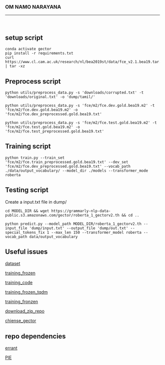 ### OM NAMO NARAYANA

<hr/>
<br/>

## setup script

```
conda activate gector
pip install -r requirements.txt
curl https://www.cl.cam.ac.uk/research/nl/bea2019st/data/fce_v2.1.bea19.tar.gz | tar -xz
```

## Preprocess script

```
python utils/preprocess_data.py -s 'downloads/corrupted.txt' -t 'downloads/original.txt' -o 'dump/tamil/'

python utils/preprocess_data.py -s 'fce/m2/fce.dev.gold.bea19.m2' -t 'fce/m2/fce.dev.gold.bea19.m2' -o 'fce/m2/fce.dev_preprocessed.gold.bea19.txt'

python utils/preprocess_data.py -s 'fce/m2/fce.test.gold.bea19.m2' -t 'fce/m2/fce.test.gold.bea19.m2' -o 'fce/m2/fce.test_preprocessed.gold.bea19.txt'
```

## Training script

```
python train.py --train_set 'fce/m2/fce.train_preprocessed.gold.bea19.txt' --dev_set 'fce/m2/fce.dev_preprocessed.gold.bea19.txt' --vocab_path ./data/output_vocabulary/ --model_dir ./models --transformer_mode roberta
```

## Testing script

Create a input.txt file in dump/

```
cd MODEL_DIR && wget https://grammarly-nlp-data-public.s3.amazonaws.com/gector/roberta_1_gectorv2.th && cd ..

python predict.py --model_path MODEL_DIR/roberta_1_gectorv2.th --input_file 'dump/input.txt' --output_file 'dump/out.txt' --special_tokens_fix 1 --max_len 150 --transformer_model roberta --vocab_path data/output_vocabulary
```

## Useful issues

[dataset](https://github.com/grammarly/gector/issues/138)

[training_frozen](https://github.com/grammarly/gector/issues/58)

[training_code](https://github.com/grammarly/gector/issues/11)

[training_frozen_tqdm](https://github.com/grammarly/gector/issues/87)

[training_fronzen](https://github.com/grammarly/gector/issues/77)

[download_zip_repo](https://stackoverflow.com/questions/16261100/cant-download-github-project-with-curl-command)

[chiense_gector](https://github.com/grammarly/gector/issues/94)

## repo dependencies

[errant](https://github.com/chrisjbryant/errant)

[PIE](https://github.com/awasthiabhijeet/PIE/tree/master/errorify)
